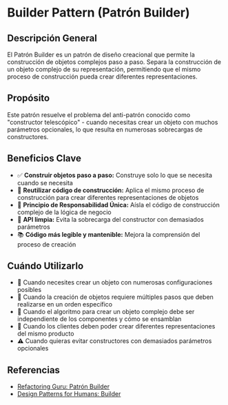 # Builder Pattern (Patrón Builder)

## Descripción General
El Patrón Builder es un patrón de diseño creacional que permite la construcción de objetos complejos paso a paso. Separa la construcción de un objeto complejo de su representación, permitiendo que el mismo proceso de construcción pueda crear diferentes representaciones.

## Propósito
Este patrón resuelve el problema del anti-patrón conocido como "constructor telescópico" - cuando necesitas crear un objeto con muchos parámetros opcionales, lo que resulta en numerosas sobrecargas de constructores.

## Beneficios Clave

- ✅ **Construir objetos paso a paso:** Construye solo lo que se necesita cuando se necesita
- 🔄 **Reutilizar código de construcción:** Aplica el mismo proceso de construcción para crear diferentes representaciones de objetos
- 📏 **Principio de Responsabilidad Única:** Aísla el código de construcción complejo de la lógica de negocio
- 🧰 **API limpia:** Evita la sobrecarga del constructor con demasiados parámetros
- 📚 **Código más legible y mantenible:** Mejora la comprensión del proceso de creación

## Cuándo Utilizarlo

- 🔧 Cuando necesites crear un objeto con numerosas configuraciones posibles
- 🧩 Cuando la creación de objetos requiere múltiples pasos que deben realizarse en un orden específico
- 🧠 Cuando el algoritmo para crear un objeto complejo debe ser independiente de los componentes y cómo se ensamblan
- 🔄 Cuando los clientes deben poder crear diferentes representaciones del mismo producto
- ⚠️ Cuando quieras evitar constructores con demasiados parámetros opcionales

## Referencias
- [Refactoring Guru: Patrón Builder](https://refactoring.guru/es/design-patterns/builder)
- [Design Patterns for Humans: Builder](https://github.com/kamranahmedse/design-patterns-for-humans#builder)
